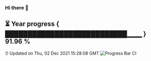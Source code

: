 ### Hi there 👋
⏳ Year progress { ███████████████████████████▁▁▁ } 91.96 %
---
⏰ Updated on Thu, 02 Dec 2021 15:28:08 GMT
![Progress Bar CI](https://github.com/liununu/liununu/workflows/Progress%20Bar%20CI/badge.svg)

